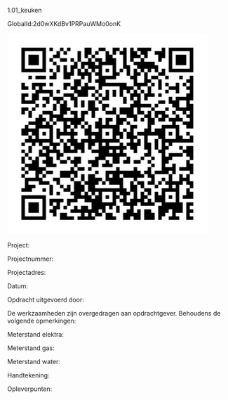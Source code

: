 1.01_keuken

GlobalId:2d0wXKdBv1PRPauWMo0onK

![picture](https://github.com/C-Claus/Data-Files/blob/master/QR_codes/KDV/1.01_keuken.png)

Project:

Projectnummer:

Projectadres:

Datum:

Opdracht uitgevoerd door:

De werkzaamheden zijn overgedragen aan opdrachtgever. Behoudens de volgende opmerkingen:

Meterstand elektra:

Meterstand gas:

Meterstand water:

Handtekening:

Opleverpunten:
